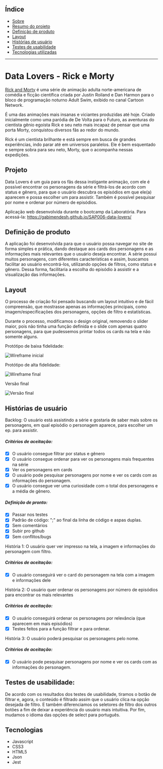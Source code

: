 ## Índice

- [Sobre](#Data-Lovers---Rick-e-Morty)
- [Resumo do projeto](#Projeto)
- [Definição de produto](#Definição-de-produto)
- [Layout](#Layout)
- [Histórias de usuário](#Histórias-de-usuário)
- [Testes de usabilidade](#Testes-de-usabilidade)
- [Tecnologias utilizadas](#Tecnologias)

---

# Data Lovers - Rick e Morty

[Rick and Morty](https://pt.wikipedia.org/wiki/Rick_and_Morty) é uma série de animação adulta norte-americana de comédia e ficção científica criada por Justin Roiland e Dan Harmon para o bloco de programação noturno Adult Swim, exibido no canal Cartoon Network.

É uma das animações mais insanas e viciantes produzidas até hoje. Criado inicialmente como uma paródia de De Volta para o Futuro, as aventuras do cientista gênio egoísta Rick e seu neto mais incapaz de pensar que uma porta Morty, conquistou diversos fãs ao redor do mundo.

Rick é um cientista brilhante e está sempre em busca de grandes experiências, indo parar até em universos paralelos. Ele é bem esquentado e sempre sobra para seu neto, Morty, que o acompanha nessas expedições.

## Projeto

Data Lovers é um guia para os fãs dessa instigante animação, com ele é possível encontrar os personagens da série e filtrá-los de acordo com status e gênero, para que o usuário descubra os episódios em que ele(a) aparecem e possa escolher um para assistir. Também é possível pesquisar por nome e ordenar por número de episódios.

Aplicação web desenvolvida durante o bootcamp da Laboratória. Para acessá-la: https://gabimendesh.github.io/SAP006-data-lovers/

## Definição de produto

A aplicação foi desenvolvida para que o usuário possa navegar no site de forma simples e prática, dando destaque aos cards dos personagens e as informações mais relevantes que o usuário deseja encontrar.
A série possui muitos personagens, com diferentes características e assim, buscamos facilitar ao usuário encontrá-los, utilizando opções de filtros, como status e gênero.
Dessa forma, facilitaria a escolha do episódio à assistir e a visualização das informações.

## Layout

O processo de criação foi pensado buscando um layout intuitivo e de fácil compreensão, que mostrasse apenas as informações principais, como imagem/especificações dos personagens, opções de filtro e estatísticas.

Durante o processo, modificamos o design original, removendo o slider maior, pois não tinha uma função definida e o slide com apenas quatro personagens, para que pudessemos printar todos os cards na tela e não somente alguns.

Protótipo de baixa fidelidade:

![Wireframe inicial](img/wireframe-inicial.png)

Protótipo de alta fidelidade:

![Wireframe final](img/wireframe-final-figma.png)

Versão final

![Versão final](img/wireframe-final.png)

## Histórias de usuário

Backlog: O usuário está assistindo a série e gostaria de saber mais sobre os personagens, em qual episódio o personagem aparece, para escolher um ep. para assistir.

##### Critérios de aceitação:

- [x] O usuário consegue filtrar por status e gênero
- [x] O usuário consegue ordenar para ver os personagens mais frequentes na série
- [x] Ver os personagens em cards
- [x] O usuário pode pesquisar personagens por nome e ver os cards com as informações do personagem.
- [x] O usuário consegue ver uma curiosidade com o total dos personagens e a média de gênero.

##### Definição de pronto:

- [x] Passar nos testes
- [x] Padrão de código: ";" ao final da linha de código e aspas duplas.
- [x] Sem comentários
- [x] Subir pro github
- [x] Sem conflitos/bugs

História 1: O usuário quer ver impresso na tela, a imagem e informações do personagem com filtro.

##### Critérios de aceitação:

- [x] O usuário conseguirá ver o card do personagem na tela com a imagem e informações dele

História 2: O usuário quer ordenar os personagens por número de episódios para encontrar os mais relevantes

##### Critérios de aceitação:

- [x] O usuário conseguirá ordenar os personagens por relevância (que aparecem em mais episódios)
- [x] Testes feitos para a função filtrar e para ordenar.

História 3: O usuário poderá pesquisar os personagens pelo nome.

##### Critérios de aceitação:

- [x] O usuário pode pesquisar personagens por nome e ver os cards com as informações do personagem.

## Testes de usabilidade:

De acordo com os resultados dos testes de usabilidade, tiramos o botão de filtrar e, agora, o conteúdo é filtrado assim que o usuário clica na opção desejada de filtro.
E também diferenciamos os seletores de filtro dos outros botões a fim de deixar a experiência do usuário mais intuitiva.
Por fim, mudamos o idioma das opções de select para português.

## Tecnologias

- Javascript
- CSS3
- HTML5
- Json
- Jest
